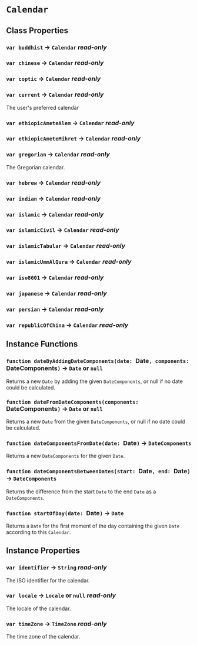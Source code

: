 # `Calendar`

## Class Properties

### `var buddhist` → `Calendar` _read-only_

### `var chinese` → `Calendar` _read-only_

### `var coptic` → `Calendar` _read-only_

### `var current` → `Calendar` _read-only_

The user's preferred calendar   
  


### `var ethiopicAmeteAlem` → `Calendar` _read-only_

### `var ethiopicAmeteMihret` → `Calendar` _read-only_

### `var gregorian` → `Calendar` _read-only_

The Gregorian calendar.   
  


### `var hebrew` → `Calendar` _read-only_

### `var indian` → `Calendar` _read-only_

### `var islamic` → `Calendar` _read-only_

### `var islamicCivil` → `Calendar` _read-only_

### `var islamicTabular` → `Calendar` _read-only_

### `var islamicUmmAlQura` → `Calendar` _read-only_

### `var iso8601` → `Calendar` _read-only_

### `var japanese` → `Calendar` _read-only_

### `var persian` → `Calendar` _read-only_

### `var republicOfChina` → `Calendar` _read-only_

## Instance Functions

### `function dateByAddingDateComponents(date: `Date`, components: `DateComponents`)` → `Date` or `null`

Returns a new `Date` by adding the given `DateComponents`, or null if no date could be calculated.   
  


### `function dateFromDateComponents(components: `DateComponents`)` → `Date` or `null`

Returns a new `Date` from the given `DateComponents`, or null if no date could be calculated.   
  


### `function dateComponentsFromDate(date: `Date`)` → `DateComponents`

Returns a new `DateComponents` for the given `Date`.   
  


### `function dateComponentsBetweenDates(start: `Date`, end: `Date`)` → `DateComponents`

Returns the difference from the start `Date` to the end `Date` as a `DateComponents`.   
  


### `function startOfDay(date: `Date`)` → `Date`

Returns a `Date` for the first moment of the day containing the given `Date` according to this `Calendar`.   
  


## Instance Properties

### `var identifier` → `String` _read-only_

The ISO identifier for the calendar.   
  


### `var locale` → `Locale` or `null` _read-only_

The locale of the calendar.   
  


### `var timeZone` → `TimeZone` _read-only_

The time zone of the calendar.   
  

